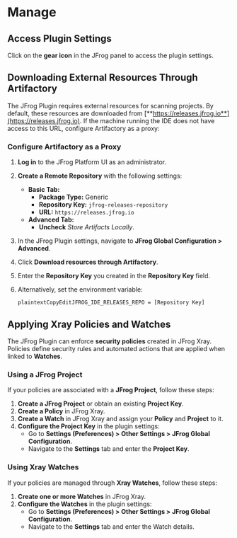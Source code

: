 # Manage

## **Access Plugin Settings**

Click on the **gear icon** in the JFrog panel to access the plugin settings.

## **Downloading External Resources Through Artifactory**

The JFrog Plugin requires external resources for scanning projects. By default, these resources are downloaded from [**https://releases.jfrog.io**](https://releases.jfrog.io). If the machine running the IDE does not have access to this URL, configure Artifactory as a proxy:

### **Configure Artifactory as a Proxy**

1. **Log in** to the JFrog Platform UI as an administrator.
2. **Create a Remote Repository** with the following settings:
   * **Basic Tab:**
     * **Package Type:** Generic
     * **Repository Key:** `jfrog-releases-repository`
     * **URL:** `https://releases.jfrog.io`
   * **Advanced Tab:**
     * **Uncheck** _Store Artifacts Locally_.
3. In the JFrog Plugin settings, navigate to **JFrog Global Configuration > Advanced**.
4. Click **Download resources through Artifactory**.
5. Enter the **Repository Key** you created in the **Repository Key** field.
6.  Alternatively, set the environment variable:

    ```plaintext
    plaintextCopyEditJFROG_IDE_RELEASES_REPO = [Repository Key]
    ```

## **Applying Xray Policies and Watches**

The JFrog Plugin can enforce **security policies** created in JFrog Xray. Policies define security rules and automated actions that are applied when linked to **Watches**.

### **Using a JFrog Project**

If your policies are associated with a **JFrog Project**, follow these steps:

1. **Create a JFrog Project** or obtain an existing **Project Key**.
2. **Create a Policy** in JFrog Xray.
3. **Create a Watch** in JFrog Xray and assign your **Policy** and **Project** to it.
4. **Configure the Project Key** in the plugin settings:
   * Go to **Settings (Preferences) > Other Settings > JFrog Global Configuration**.
   * Navigate to the **Settings** tab and enter the **Project Key**.

### **Using Xray Watches**

If your policies are managed through **Xray Watches**, follow these steps:

1. **Create one or more Watches** in JFrog Xray.
2. **Configure the Watches** in the plugin settings:
   * Go to **Settings (Preferences) > Other Settings > JFrog Global Configuration**.
   * Navigate to the **Settings** tab and enter the Watch details.
